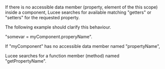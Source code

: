 If there is no accessible data member (property, element of the this scope) inside a component, Lucee searches for available matching &quot;getters&quot; or &quot;setters&quot; for the requested property.

The following example should clarify this behaviour.

&quot;somevar = myComponent.properyName&quot;.

If &quot;myComponent&quot; has no accessible data member named &quot;propertyName&quot;,

Lucee searches for a function member (method) named &quot;getPropertyName&quot;.